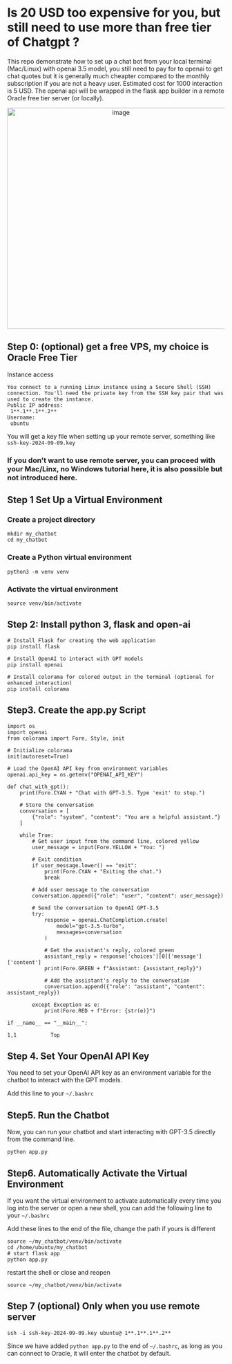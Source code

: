 
# Is 20 USD too expensive for you, but still need to use more than free tier of Chatgpt ? 

This repo demonstrate how to set up a chat bot from your local terminal (Mac/Linux) with openai 3.5 model, you still need to pay for to openai to get chat quotes but it is generally much cheapter compared to the monthly subscription if you are not a heavy user. Estimated cost for 1000 interaction is 5 USD. The openai api will be wrapped in the flask app builder in a remote Oracle free tier server (or locally).

<div align="center">
  <img width="511" alt="image" src="https://github.com/user-attachments/assets/211c2e75-cdc3-4f19-85c3-40b35ee9ebd1">
</div>


## Step 0: (optional) get a free VPS, my choice is Oracle Free Tier 
Instance access
```
You connect to a running Linux instance using a Secure Shell (SSH) connection. You'll need the private key from the SSH key pair that was used to create the instance.
Public IP address:
 1**.1**.1**.2** 
Username:
 ubuntu
```
You will get a key file when setting up your remote server, something like ```ssh-key-2024-09-09.key```

### If you don't want to use remote server, you can proceed with your Mac/Linx, no Windows tutorial here, it is also possible but not introduced here.

## Step 1 Set Up a Virtual Environment
### Create a project directory
```
mkdir my_chatbot
cd my_chatbot
```
### Create a Python virtual environment
```
python3 -m venv venv
```

### Activate the virtual environment

```
source venv/bin/activate
```


## Step 2: Install python 3, flask and open-ai

```
# Install Flask for creating the web application
pip install flask

# Install OpenAI to interact with GPT models
pip install openai

# Install colorama for colored output in the terminal (optional for enhanced interaction)
pip install colorama

```
## Step3. Create the app.py Script
```
import os
import openai
from colorama import Fore, Style, init

# Initialize colorama
init(autoreset=True)

# Load the OpenAI API key from environment variables
openai.api_key = os.getenv("OPENAI_API_KEY")

def chat_with_gpt():
    print(Fore.CYAN + "Chat with GPT-3.5. Type 'exit' to stop.")

    # Store the conversation
    conversation = [
        {"role": "system", "content": "You are a helpful assistant."}
    ]

    while True:
        # Get user input from the command line, colored yellow
        user_message = input(Fore.YELLOW + "You: ")

        # Exit condition
        if user_message.lower() == "exit":
            print(Fore.CYAN + "Exiting the chat.")
            break

        # Add user message to the conversation
        conversation.append({"role": "user", "content": user_message})

        # Send the conversation to OpenAI GPT-3.5
        try:
            response = openai.ChatCompletion.create(
                model="gpt-3.5-turbo",
                messages=conversation
            )

            # Get the assistant's reply, colored green
            assistant_reply = response['choices'][0]['message']['content']
            print(Fore.GREEN + f"Assistant: {assistant_reply}")

            # Add the assistant's reply to the conversation
            conversation.append({"role": "assistant", "content": assistant_reply})

        except Exception as e:
            print(Fore.RED + f"Error: {str(e)}")

if __name__ == "__main__":
                                                                                                                                                             1,1           Top
```
## Step 4. Set Your OpenAI API Key

You need to set your OpenAI API key as an environment variable for the chatbot to interact with the GPT models.

Add this line to your ```~/.bashrc``` 

## Step5. Run the Chatbot
Now, you can run your chatbot and start interacting with GPT-3.5 directly from the command line.

```
python app.py

```
## Step6. Automatically Activate the Virtual Environment
If you want the virtual environment to activate automatically every time you log into the server or open a new shell, you can add the following line to your ```~/.bashrc```

Add these lines to the end of the file, change the path if yours is different

```
source ~/my_chatbot/venv/bin/activate
cd /home/ubuntu/my_chatbot
# start flask app 
python app.py
```
restart the shell or close and reopen

```
source ~/my_chatbot/venv/bin/activate
```
## Step 7 (optional) Only when you use remote server
```
ssh -i ssh-key-2024-09-09.key ubuntu@ 1**.1**.1**.2** 
```
Since we have added ```python app.py``` to the end of ```~/.bashrc```, as long as you can connect to Oracle, it will enter the chatbot by default.
